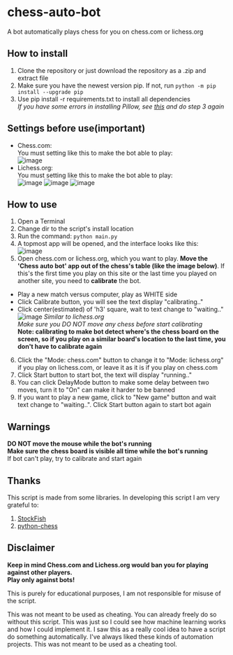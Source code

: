 # chess-auto-bot
 A bot automatically plays chess for you on chess.com or lichess.org
 
## How to install
1. Clone the repository or just download the repository as a .zip and extract file
2. Make sure you have the newest version pip. If not, run `python -m pip install --upgrade pip`
3. Use pip install -r requirements.txt to install all dependencies <br>
*If you have some errors in installing Pillow, see [this](https://stackoverflow.com/questions/76997550/error-could-not-build-wheels-for-pillow-which-is-required-to-install-pyproject) and do step 3 again* 
## Settings before use(important)
- Chess.com: <br>
You must setting like this to make the bot able to play: <br>
![image](https://github.com/tiendung2306/chess-auto-bot/assets/109841830/f7bc880c-c29b-4966-bd61-d1523fb3697c)
- Lichess.org: <br>
You must setting like this to make the bot able to play: <br>
![image](https://github.com/tiendung2306/chess-auto-bot/assets/109841830/12dbb27e-0d7b-42ac-8f2d-e8acddfa1b11)
![image](https://github.com/tiendung2306/chess-auto-bot/assets/109841830/c34a143a-a000-483b-8fdf-428a7674e15e)
![image](https://github.com/tiendung2306/chess-auto-bot/assets/109841830/38a37585-28ac-46fa-aeac-076365a4db9e)

## How to use 
1. Open a Terminal
2. Change dir to the script's install location
3. Run the command:
`python main.py`
4. A topmost app will be opened, and the interface looks like this: <br>
   ![image](https://github.com/tiendung2306/chess-auto-bot/assets/109841830/d42eb84d-d563-484b-9699-d5b371672f6a)
5. Open chess.com or lichess.org, which you want to play. **Move the 'Chess auto bot' app out of the chess's table (like the image below)**. If this's the first time you play on this site or the last time you played on another site, you need to **calibrate** the bot. <br>

- Play a new match versus computer, play as WHITE side 
- Click Calibrate button, you will see the text display "calibrating.."
- Click center(estimated) of 'h3' square, wait to text change to "waiting.."
![image](https://github.com/tiendung2306/chess-auto-bot/assets/109841830/2b81c4a8-c2a0-4179-a55d-2b542142ade3)
*Similar to lichess.org* <br>
*Make sure you DO NOT move any chess before start calibrating* <br>
**Note: calibrating to make bot detect where's the chess board on the screen, so if you play on a similar board's location to the last time, you don't have to calibrate again**
6. Click the "Mode: chess.com" button to change it to "Mode: lichess.org" if you play on lichess.com, or leave it as it is if you play on chess.com
7. Click Start button to start bot, the text will display "running.."
8. You can click DelayMode button to make some delay between two moves, turn it to "On" can make it harder to be banned
8. If you want to play a new game, click to "New game" button and wait text change to "waiting..". Click Start button again to start bot again

## Warnings
**DO NOT move the mouse while the bot's running** <br>
**Make sure the chess board is visible all time while the bot's running** <br>
If bot can't play, try to calibrate and start again

## Thanks
This script is made from some libraries. In developing this script I am very grateful to:
1. [StockFish](https://stockfishchess.org/download/)
2. [python-chess](https://github.com/niklasf/python-chess)
## Disclaimer
**Keep in mind Chess.com and Lichess.org would ban you for playing against other players.** <br>
**Play only against bots!** <br>

This is purely for educational purposes, I am not responsible for misuse of the script. <br>

This was not meant to be used as cheating. You can already freely do so without this script. This was just so I could see how machine learning works and how I could implement it. I saw this as a really cool idea to have a script do something automatically. I've always liked these kinds of automation projects. This was not meant to be used as a cheating tool.
